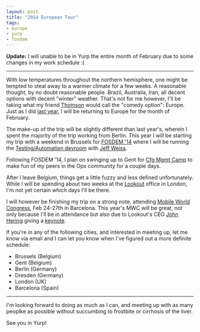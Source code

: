 ```yaml
---
layout: post
title: "2014 European Tour"
tags:
- europe
- yurp
- fosdem
---
```


**Update:** I will unable to be in Yurp the entire month of February due to some
changes in my work schedule :(

---

With low temperatures throughout the northern hemisphere, one might be tempted
to steal away to a warmer climate for a few weeks. A reasonable thought, by no
doubt reasonable people. Brazil, Australia, Iran, all decent options with
decent "winter" weather. That's not for me however, I'll be taking what my
friend [Thomson](https://twitter.com/itsthomson) would call the "comedy
option": Europe. Just as I did [last year](/2012/12/13/tyler-goes-to-yurp.html), I will be
returning to Europe for the month of February.


The make-up of the trip will be slightly different than last year's, wherein I
spent the majority of the trip working from Berlin.  This year I will be
starting my trip with a weekend in Brussels for [FOSDEM
'14](https://fosdem.org/2014) where I will be running the [Testing/Automation
devroom](https://fosdem.org/2014/schedule/track/testing_and_automation/) with
[Jeff Weiss](https://twitter.com/jeffweiss).

Following FOSDEM '14, I plan on swinging up to Gent for [Cfg Mgmt
Camp](http://cfgmgmtcamp.eu/) to make fun of my peers in the Ops community for
a couple days.

After I leave Belgium, things get a little fuzzy and less defined
unfortunately. While I will be spending about two weeks at the
[Lookout](https://www.lookout.com) office in London, I'm not yet certain
*which* days I'll be there.

I will however be finishing my trip on a strong note, attending [Mobile World
Congress](http://www.mobileworldcongress.com/), Feb 24-27th in Barcelona. This
year's MWC will be great, not only because I'll be in attendance but also due
to Lookout's CEO [John Hering](https://twitter.com/johnhering) giving a
[keynote](http://www.mobileworldcongress.com/keynote-speakers/).

If you're in any of the following cities, and interested in meeting up, let me
know via email and I can let you know when I've figured out a more definite
schedule:

 * Brussels (Belgium)
 * Gent (Belgium)
 * Berlin (Germany)
 * Dresden (Germany)
 * London (UK)
 * Barcelona (Spain)

---


I'm looking forward to doing as much as I can, and meeting up with as many
peoplke as possible without succumbing to frostbite or cirrhosis of the liver.

See you in Yurp!
